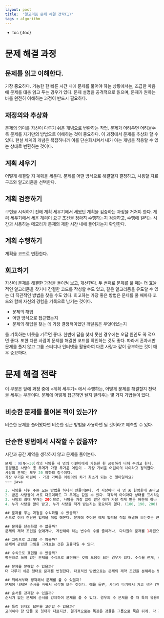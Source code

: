 ```yaml
---
layout: post
title:  "알고리즘 문제 해결 전략(1)"
tags : algorithm
---
```


* toc
{:toc}

# 문제 해결 과정

## 문제를 읽고 이해한다.
가장 중요하다. 가능한 한 빠른 시간 내에 문제를 풀어야 하는 상황에서는, 조급한 마음에 문제를 대충 읽고 푸는 경우가 있다. 문제 설명을 공격적으로 읽으며, 문제가 원하는 바를 완전히 이해하는 과정이 반드시 필요하다.

## 재정의와 추상화
문제의 의미를 자신이 다루기 쉬운 개념으로 변환하는 작업. 문제가 어려우면 어려울수록 문제를 자기만의 방법으로 이해하는 것이 중요하다.
이 과정에서 문제를 추상화 할 수 있다. 현실 세계의 개념은 복잡하니까 이를 단순화시켜서 내가 아는 개념을 적용할 수 있는 상태로 변환하는 것이다.

## 계획 세우기
어떻게 해결할 지 계획을 세운다. 문제를 어떤 방식으로 해결할지 결정하고, 사용할 자료구조와 알고리즘을 선택한다. 

## 계획 검증하기
구현을 시작하기 전에 계획 세우기에서 세웠던 계획을 검증하는 과정을 거쳐야 한다. 계획 세우기에서 세운 계획이 요구 조건을 정확히 수행하는지 검증하고, 수행에 걸리는 시간과 사용하는 메모리가 문제의 제한 시간 내에 들어가는지 확인한다.

## 계획 수행하기
계획을 코드로 변환한다.

## 회고하기
자신이 문제를 해결한 과정을 돌이켜 보고, 개선한다. 두 번째로 문제를 풀 때는 더 효율적인 알고리즘을 찾거나 간결한 코드를 작성할 수도 있고, 같은 알고리즘을 유도할 수 있는 더 직관적인 방법을 찾을 수도 있다. 회고하는 가장 좋은 방법은 문제를 풀 때마다 코드와 함께 자신의 경험을 기록으로 남기는 것이다.

- 문제의 해법
- 어떤 방식으로 접근했는지
- 문제의 해답을 찾는 데 가장 결정적이었던 깨달음은 무엇이었는지

를 기록하는 버릇을 기르면 좋다. 한번에 답을 찾지 못한 경우에는 오답 원인도 꼭 적으면 좋다.
또한 다른 사람이 문제를 해결한 코드를 확인하는 것도 좋다. 따라서 혼자서만 문제를 풀지 않고 그룹 스터디나 인터넷을 활용하여 다른 사람과 같이 공부하는 것이 매우 중요하다.

# 문제 해결 전략
이 부분은 앞에 과정 중에 <계획 세우기> 에서 수행하는, 어떻게 문제를 해결할지 전략을 세우는 부분이다. 문제에 어떻게 접근하면 될지 알려주는 몇 가지 기법들이 있다.

## 비슷한 문제를 풀어본 적이 있는가?
비슷한 문제를 풀어봤다면 비슷한 접근 방법을 사용하면 될 것이라고 예측할 수 있다. 

## 단순한 방법에서 시작할 수 없을까?
시간과 공간 제약을 생각하지 않고 문제를 풀어본다.

~~~ java
문제 : N(N<=30)개의 사탕을 세 명의 어린이에게 가능한 한 공평하게 나눠 주려고 한다. 
공평함은 사탕의 총 무게가 가장 무거운 어린이 - 가장 가벼운 어린이의 차이라고 정의한다. 
사탕의 문게는 모두 20 이하의 정수이다. 
가장 무거운 어린이 - 가장 가벼운 어린이의 차가 최소가 되는 건 얼마일까요?
~~~ java

1. 사탕을 나눠 주는 모든 방법을 하나씩 만들어본다. 각 사탕마다 세 명 중 한명한테 준다고 가정하면 가능한 경우의 수는 3^N 가지이다.
2. 받은 사탕들이 서로 다르더라도 그 무게는 같을 수 있다. 각각의 아이마다 상태를 표시하는 공간을 둔다. (0, 0, 0)으로 시작하여, 사탕을 하나 줄 때마다 아이가 가진 사탕의 양을 늘린다. 사탕의 최대 무게는 200이므로, 각 아이가 가진 사탕의 양은 0에서 20 * N의 사이이다. 따라서 이와 같이 문제를 풀려면 대략 2억개의 배열을 잡아야 한다.
3. 사탕의 최대 무개는 20이므로, 사탕을 가장 많이 받은 애가 가장 적게 받은 애한테 하나 준다고 해도 총량이 역전되지 않는다. 즉, 차이가 20 이상인 경우에는 최적해가 될 수 없다. (한 개를 주면 차이가 줄기 때문에) 따라서 20*N / 3 + 20 넘게 사탕을 받는 경우는 무시해도 된다. 따라서 배열의 크기는 대략 천만 정도로 줄게 된다.
4. 누가 사탕을 많이 받고, 누가 사탕을 적게 받는지는 중요하지 않다. (180, 190, 200) or (200, 190, 180) 은 큰 차이가 없다. 따라서 총량이 항상 오름차순으로 정렬된 형태를 택하면 경우의 수가 대략 1/6로 줄어들게 된다.

## 문제를 푸는 과정을 수식화할 수 있을까?
손으로 여러 간단한 입력을 직접 해본다. 문제에 주어진 예제 입력을 직접 해결해 보는것은 큰 도움이 된다.

## 문제를 단순화할 수 없을까?
문제의 제약 조건을 없애거나, 계산해야 하는 변수의 수를 줄이거나, 다차원의 문제를 1차원으로 변형해서 풀어볼 수 있다.

## 그림으로 그려볼 수 있을까?
문제에 관련한 그림을 그려보는 것은 효율적일 수 있다.

## 수식으로 표현할 수 있을까?
평문으로 쓰여 있는 문제를 수식으로 표현하는 것이 도움이 되는 경우가 있다. 수식을 전개, 축약하는 과정에서 수학적 조작이 문제를 해결하는 데 큰 도움을 줄 수 있기 때문이다.

## 문제를 분해할 수 있을까?
더 다루기 쉬운 형태로 문제를 변형한다. 대표적인 방법으로는 문제의 제약 조건을 분해하는 방법이 있다. 문제의 제약 조건을 더 단순한 형태를 갖는 조건의 집합으로 분해하는 것이다.

## 뒤에서부터 생각해서 문제를 풀 수 있을까?
문제에 내제된 순서를 바꿔서 생각해 보는 것이다. 예를 들면, 사다리 타기에서 가고 싶은 칸에서부터 거꾸로 올라가는 것이다. A->B는 어렵지만 B->A는 쉬울 수 있다.

## 순서를 강제할 수 있을까?
순서가 없는 문제에 순서를 강제하여 문제를 풀 수 있다. 경우의 수 문제를 풀 때 특히 유용하다. 특정 조건을 만족하는 답들의 수를 셀 때, 순서를 강제하여 답의 중복 셈을 막을 수 있다.

## 특정 형태의 답만을 고려할 수 있을까?
고려해야 할 답들 중 형태가 다르지만, 결과적으로는 똑같은 것들을 그룹으로 묶은 뒤에, 각 그룹의 대표들만을 고려하는 방법이다. 


